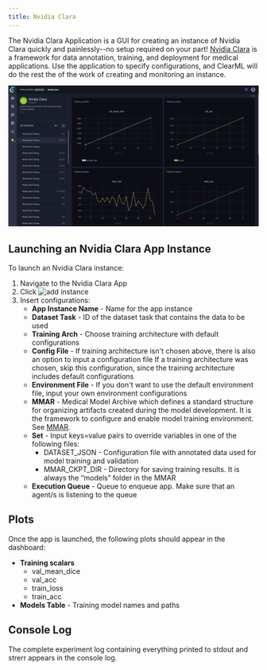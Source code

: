 ```yaml
---
title: Nvidia Clara
---
```


The Nvidia Clara Application is a GUI for creating an instance of Nvidia Clara quickly and painlessly--no setup required 
on your part! [Nvidia Clara](https://developer.nvidia.com/clara) is a framework for data annotation, training, and 
deployment for medical applications. Use the application to specify configurations, and ClearML will do the rest the of 
the work of creating and monitoring an instance.

![Nvidia Clara App](../../img/webapp_apps_nvidia_clara.png)

## Launching an Nvidia Clara App Instance

To launch an Nvidia Clara instance:
1. Navigate to the Nvidia Clara App
1. Click <img src="/docs/latest/icons/ico-add.svg" alt="add instance" className="icon size-sm space-sm" />
1. Insert configurations:
    - **App Instance Name** - Name for the app instance
    - **Dataset Task** -  ID of the dataset task that contains the data to be used 
    - **Training Arch** - Choose training architecture with default configurations 
    - **Config File** - If training architecture isn't chosen above, there is also an option to input a configuration file
    If a training architecture was chosen, skip this configuration, since the training architecture includes default configurations 
    - **Environment File** - If you don't want to use the default environment file, input your own environment configurations  
    - **MMAR** - Medical Model Archive which defines a standard structure for organizing artifacts created during the model 
    development. It is the framework to configure and enable model training environment. See [MMAR](https://docs.nvidia.com/clara/clara-train-sdk/pt/mmar.html).
    - **Set** - Input keys=value pairs to override variables in one of the following files:
        * DATASET_JSON  - Configuration file with annotated data used for model training and validation
        * MMAR_CKPT_DIR  - Directory for saving training results. It is always the “models” folder in the MMAR
    - **Execution Queue** - Queue to enqueue app. Make sure that an agent/s is listening to the queue

    
## Plots

Once the app is launched, the following plots should appear in the dashboard:
* **Training scalars**
    * val_mean_dice
    * val_acc
    * train_loss
    * train_acc
* **Models Table** - Training model names and paths

## Console Log

The complete experiment log containing everything printed to stdout and strerr appears in the console log.
